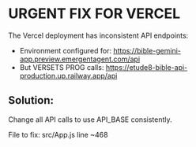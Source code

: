 # URGENT FIX FOR VERCEL

The Vercel deployment has inconsistent API endpoints:
- Environment configured for: https://bible-gemini-app.preview.emergentagent.com/api
- But VERSETS PROG calls: https://etude8-bible-api-production.up.railway.app/api

## Solution:
Change all API calls to use API_BASE consistently.

File to fix: src/App.js line ~468
